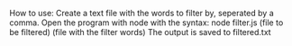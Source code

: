How to use:
Create a text file with the words to filter by, seperated by a comma.
Open the program with node with the syntax:
node filter.js (file to be filtered) (file with the filter words)
The output is saved to filtered.txt
